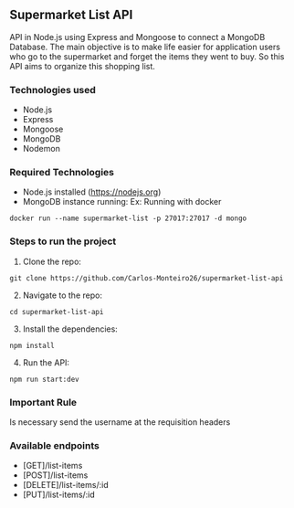 ## Supermarket List API

API in Node.js using Express and Mongoose to connect a MongoDB Database.
The main objective is to make life easier for application users who go to the supermarket and forget the items they went to buy.
So this API aims to organize this shopping list.

### Technologies used

- Node.js
- Express
- Mongoose
- MongoDB
- Nodemon

### Required Technologies

- Node.js installed (https://nodejs.org)
- MongoDB instance running:
  Ex: Running with docker

```
docker run --name supermarket-list -p 27017:27017 -d mongo
```

### Steps to run the project

1. Clone the repo:

```
git clone https://github.com/Carlos-Monteiro26/supermarket-list-api
```

2. Navigate to the repo:

```
cd supermarket-list-api
```

3. Install the dependencies:

```
npm install
```

4. Run the API:

```
npm run start:dev
```

### Important Rule

Is necessary send the username at the requisition headers

### Available endpoints

- [GET]/list-items
- [POST]/list-items
- [DELETE]/list-items/:id
- [PUT]/list-items/:id
